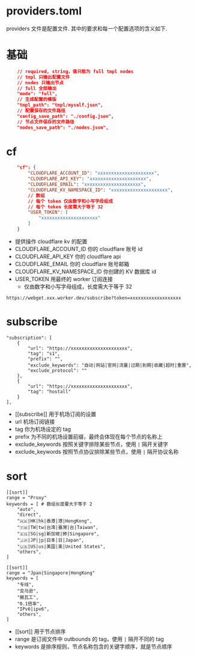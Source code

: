 # providers.toml

providers 文件是配置文件.
其中的要求和每一个配置选项的含义如下.

# 基础

```json
    // required, string，值只能为 full tmpl nodes
    // tmpl 只输出配置文件
    // nodes 只输出节点
    // full 全部输出
    "mode": "full", 
    // 生成配置的模版
    "tmpl_path": "tmpl/myself.json",
    // 配置保存的文件路径
    "config_save_path": "./config.json",
    // 节点文件保存的文件路径
    "nodes_save_path": "./nodes.json",
```

# cf
```json
    "cf": {
        "CLOUDFLARE_ACCOUNT_ID": "xxxxxxxxxxxxxxxxxxxxx",
        "CLOUDFLARE_API_KEY": "xxxxxxxxxxxxxxxxxxxxx",
        "CLOUDFLARE_EMAIL": "xxxxxxxxxxxxxxxxxxxxx",
        "CLOUDFLARE_KV_NAMESPACE_ID": "xxxxxxxxxxxxxxxxxxxxx",
        // 数组
        // 每个 token 仅由数字和小写字母组成
        // 每个 token 长度需大于等于 32
        "USER_TOKEN": [
            "xxxxxxxxxxxxxxxxxxxxx"
        ]
    }
```

- 提供操作 cloudflare kv 的配置
- CLOUDFLARE_ACCOUNT_ID 你的 cloudflare 账号 id
- CLOUDFLARE_API_KEY 你的 cloudflare api
- CLOUDFLARE_EMAIL 你的 cloudflare 账号邮箱
- CLOUDFLARE_KV_NAMESPACE_ID 你创建的 KV 数据库 id
- USER_TOKEN 用最终的 worker 订阅连接
    - 仅由数字和小写字母组成，长度需大于等于 32
```
https://webget.xxx.worker.dev/subscribe?token=xxxxxxxxxxxxxxxxxxx
```

# subscribe

```
"subscription": [
    {
        "url": "https://xxxxxxxxxxxxxxxxxxxxx",
        "tag": "s1",
        "prefix": "",
        "exclude_keywords": "自动|网站|官网|流量|过期|到期|收藏|超时|重置",
        "exclude_protocol": ""
    },
    {
        "url": "https://xxxxxxxxxxxxxxxxxxxxx",
        "tag": "hostall"
    }
],
```

- [[subscribe]] 用于机场订阅的设置
- url 机场订阅链接
- tag 你为机场设定的 tag 
- prefix 为不同的机场设置前缀，最终会体现在每个节点的名称上
- exclude_keywords 按照关键字排除某些节点，使用 `|` 隔开关键字
- exclude_keywords 按照节点协议排除某些节点，使用 `|` 隔开协议名称

# sort
```
[[sort]]
range = "Proxy"
keywords = [ # 数组长度要大于等于 2
    "auto",
    "direct",
    "🇭🇰|HK|hk|香港|港|HongKong",
    "🇹🇼|TW|tw|台湾|臺灣|台|Taiwan",
    "🇸🇬|SG|sg|新加坡|狮|Singapore",
    "🇯🇵|JP|jp|日本|日|Japan",
    "🇺🇸|US|us|美国|美|United States",
    "others",
]

[[sort]]
range = "Jpan|Singapore|HongKong"
keywords = [
    "专线",
    "亚马逊",
    "搬瓦工",
    "0.1倍率",
    "IPv6|ipv6",
    "others",
]
```
- [[sort]] 用于节点排序
- range 是订阅文件中 outbounds 的 tag，使用 `|` 隔开不同的 tag
- keywords 是排序规则，节点名称包含的关键字顺序，就是节点顺序